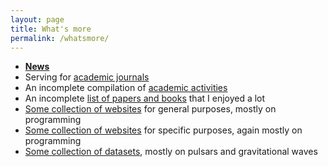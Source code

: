 ```yaml
---
layout: page
title: What's more
permalink: /whatsmore/
---
```


- **[News](https://friendshao.github.io/)**
- Serving for [academic journals](https://friendshao.github.io/docs/journal)
- An incomplete compilation of [academic activities](https://friendshao.github.io/docs/activity) 
- An incomplete [list of papers and books](https://friendshao.github.io/docs/papers) that I enjoyed a lot
- [Some collection of websites](https://friendshao.github.io/docs/general) for general purposes, mostly on programming
- [Some collection of websites](https://friendshao.github.io/docs/specific) for specific purposes, again mostly on programming 
- [Some collection of datasets](https://friendshao.github.io/docs/dataset), mostly on pulsars and gravitational waves


